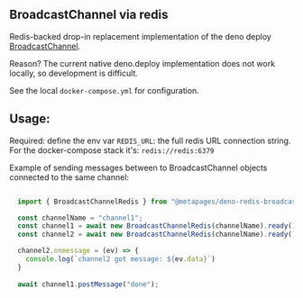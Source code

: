## BroadcastChannel via redis

Redis-backed drop-in replacement implementation of the deno deploy [BroadcastChannel](https://docs.deno.com/deploy/api/runtime-broadcast-channel).

Reason? The current native deno.deploy implementation does not work locally, so development is difficult.

See the local `docker-compose.yml` for configuration.

## Usage:

Required: define the env var `REDIS_URL`: the full redis URL connection string. For the docker-compose stack it's: `redis://redis:6379`


Example of sending messages between to BroadcastChannel objects connected to the same channel:
```typescript

  import { BroadcastChannelRedis } from "@metapages/deno-redis-broadcastchannel";

  const channelName = "channel1";
  const channel1 = await new BroadcastChannelRedis(channelName).ready();
  const channel2 = await new BroadcastChannelRedis(channelName).ready();

  channel2.onmessage = (ev) => {
    console.log(`channel2 got message: ${ev.data}`)
  }
  
  await channel1.postMessage("done");

```